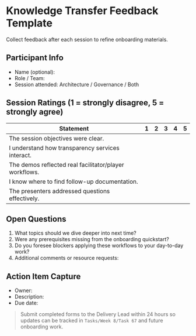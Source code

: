 # Knowledge Transfer Feedback Template

Collect feedback after each session to refine onboarding materials.

## Participant Info
- Name (optional):
- Role / Team:
- Session attended: Architecture / Governance / Both

## Session Ratings (1 = strongly disagree, 5 = strongly agree)
| Statement | 1 | 2 | 3 | 4 | 5 |
|-----------|---|---|---|---|---|
| The session objectives were clear. |   |   |   |   |   |
| I understand how transparency services interact. |   |   |   |   |   |
| The demos reflected real facilitator/player workflows. |   |   |   |   |   |
| I know where to find follow-up documentation. |   |   |   |   |   |
| The presenters addressed questions effectively. |   |   |   |   |   |

## Open Questions
1. What topics should we dive deeper into next time?
2. Were any prerequisites missing from the onboarding quickstart?
3. Do you foresee blockers applying these workflows to your day-to-day work?
4. Additional comments or resource requests:

## Action Item Capture
- Owner:
- Description:
- Due date:

> Submit completed forms to the Delivery Lead within 24 hours so updates can be tracked in `Tasks/Week 8/Task 67` and future onboarding work.
